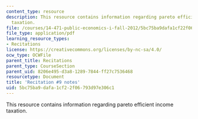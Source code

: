 ```yaml
---
content_type: resource
description: This resource contains information regarding pareto efficient income
  taxation.
file: /courses/14-471-public-economics-i-fall-2012/5bc75ba9dafa1cf22f06793d97e306c1_MIT14_471F12_recnotes9.pdf
file_type: application/pdf
learning_resource_types:
- Recitations
license: https://creativecommons.org/licenses/by-nc-sa/4.0/
ocw_type: OCWFile
parent_title: Recitations
parent_type: CourseSection
parent_uid: 8206e495-d3a8-1289-7844-ff27c7536468
resourcetype: Document
title: 'Recitation #9 notes'
uid: 5bc75ba9-dafa-1cf2-2f06-793d97e306c1
---
```

This resource contains information regarding pareto efficient income taxation.